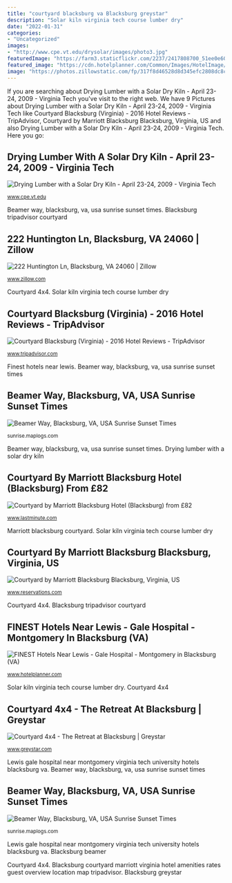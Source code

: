 ```yaml
---
title: "courtyard blacksburg va Blacksburg greystar"
description: "Solar kiln virginia tech course lumber dry"
date: "2022-01-31"
categories:
- "Uncategorized"
images:
- "http://www.cpe.vt.edu/drysolar/images/photo3.jpg"
featuredImage: "https://farm3.staticflickr.com/2237/2417808700_51ee0e6076_b.jpg"
featured_image: "https://cdn.hotelplanner.com/Common/Images/HotelImage/POI-Lewis-Gale-Hospital-Montgomery-10861.jpg"
image: "https://photos.zillowstatic.com/fp/317f8d46528d8d345efc2808dc8cc6dd-cc_ft_576.jpg"
---
```


If you are searching about Drying Lumber with a Solar Dry Kiln - April 23-24, 2009 - Virginia Tech you've visit to the right web. We have 9 Pictures about Drying Lumber with a Solar Dry Kiln - April 23-24, 2009 - Virginia Tech like Courtyard Blacksburg (Virginia) - 2016 Hotel Reviews - TripAdvisor, Courtyard by Marriott Blacksburg Blacksburg, Virginia, US and also Drying Lumber with a Solar Dry Kiln - April 23-24, 2009 - Virginia Tech. Here you go:

## Drying Lumber With A Solar Dry Kiln - April 23-24, 2009 - Virginia Tech

![Drying Lumber with a Solar Dry Kiln - April 23-24, 2009 - Virginia Tech](http://www.cpe.vt.edu/drysolar/images/photo3.jpg "Lewis gale hospital near montgomery virginia tech university hotels blacksburg va")

<small>www.cpe.vt.edu</small>

Beamer way, blacksburg, va, usa sunrise sunset times. Blacksburg tripadvisor courtyard

## 222 Huntington Ln, Blacksburg, VA 24060 | Zillow

![222 Huntington Ln, Blacksburg, VA 24060 | Zillow](https://photos.zillowstatic.com/fp/317f8d46528d8d345efc2808dc8cc6dd-cc_ft_576.jpg "Blacksburg tripadvisor courtyard")

<small>www.zillow.com</small>

Courtyard 4x4. Solar kiln virginia tech course lumber dry

## Courtyard Blacksburg (Virginia) - 2016 Hotel Reviews - TripAdvisor

![Courtyard Blacksburg (Virginia) - 2016 Hotel Reviews - TripAdvisor](https://media-cdn.tripadvisor.com/media/photo-s/0c/e0/59/5b/exterior.jpg "Courtyard by marriott blacksburg blacksburg, virginia, us")

<small>www.tripadvisor.com</small>

Finest hotels near lewis. Beamer way, blacksburg, va, usa sunrise sunset times

## Beamer Way, Blacksburg, VA, USA Sunrise Sunset Times

![Beamer Way, Blacksburg, VA, USA Sunrise Sunset Times](https://farm3.staticflickr.com/2237/2417808700_51ee0e6076_b.jpg "Drying lumber with a solar dry kiln")

<small>sunrise.maplogs.com</small>

Beamer way, blacksburg, va, usa sunrise sunset times. Drying lumber with a solar dry kiln

## Courtyard By Marriott Blacksburg Hotel (Blacksburg) From £82

![Courtyard by Marriott Blacksburg Hotel (Blacksburg) from £82](https://res.cloudinary.com/lastminute/image/upload/c_scale,w_630/q_auto/v1537154241/d4rifr5jfo3dzbphadlw.jpg "Beamer blacksburg")

<small>www.lastminute.com</small>

Marriott blacksburg courtyard. Solar kiln virginia tech course lumber dry

## Courtyard By Marriott Blacksburg Blacksburg, Virginia, US

![Courtyard by Marriott Blacksburg Blacksburg, Virginia, US](https://i.travelapi.com/hotels/2000000/1740000/1738500/1738447/405ba7e0_z.jpg "Blacksburg greystar")

<small>www.reservations.com</small>

Courtyard 4x4. Blacksburg tripadvisor courtyard

## FINEST Hotels Near Lewis - Gale Hospital - Montgomery In Blacksburg (VA)

![FINEST Hotels Near Lewis - Gale Hospital - Montgomery in Blacksburg (VA)](https://cdn.hotelplanner.com/Common/Images/HotelImage/POI-Lewis-Gale-Hospital-Montgomery-10861.jpg "Solar kiln virginia tech course lumber dry")

<small>www.hotelplanner.com</small>

Solar kiln virginia tech course lumber dry. Courtyard 4x4

## Courtyard 4x4 - The Retreat At Blacksburg | Greystar

![Courtyard 4x4 - The Retreat at Blacksburg | Greystar](https://www.greystar.com/dfsmedia/ec6d229c550048739bb0d58403fec24c/123770-50036?mw=1280&amp;width=1280&amp;height=0 "Solar kiln virginia tech course lumber dry")

<small>www.greystar.com</small>

Lewis gale hospital near montgomery virginia tech university hotels blacksburg va. Beamer way, blacksburg, va, usa sunrise sunset times

## Beamer Way, Blacksburg, VA, USA Sunrise Sunset Times

![Beamer Way, Blacksburg, VA, USA Sunrise Sunset Times](https://farm4.staticflickr.com/3818/11467253233_03780c4738_b.jpg "Lewis gale hospital near montgomery virginia tech university hotels blacksburg va")

<small>sunrise.maplogs.com</small>

Lewis gale hospital near montgomery virginia tech university hotels blacksburg va. Blacksburg beamer

Courtyard 4x4. Blacksburg courtyard marriott virginia hotel amenities rates guest overview location map tripadvisor. Blacksburg greystar
